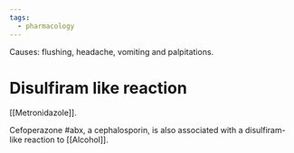 ```yaml
---
tags:
  - pharmacology
---
```

Causes: flushing, headache, vomiting and palpitations.
# Disulfiram like reaction
[[Metronidazole]]. 

Cefoperazone #abx, a cephalosporin, is also associated with a disulfiram-like reaction to [[Alcohol]]. 